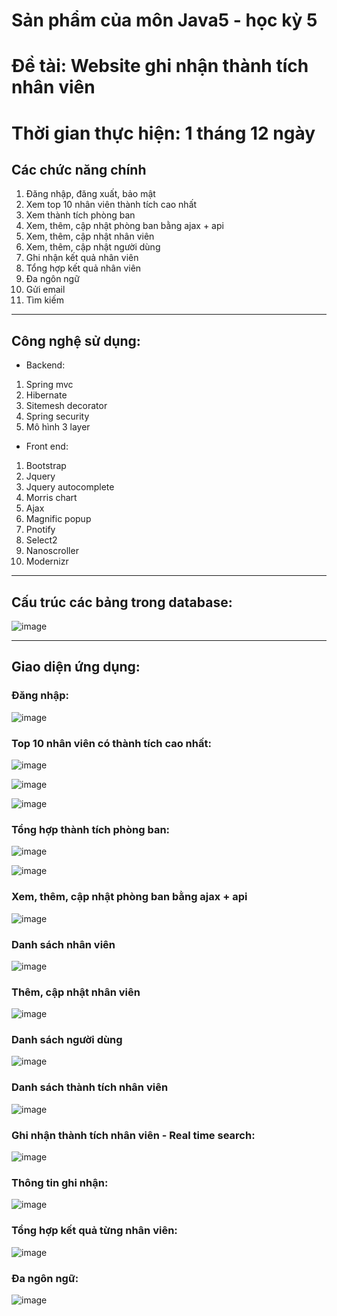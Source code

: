 # Sản phẩm của môn Java5 - học kỳ 5

# Đề tài: Website ghi nhận thành tích nhân viên

# Thời gian thực hiện: 1 tháng 12 ngày


## Các chức năng chính
1. Đăng nhập, đăng xuất, bảo mật
2. Xem top 10 nhân viên thành tích cao nhất
3. Xem thành tích phòng ban
4. Xem, thêm, cập nhật phòng ban bằng ajax + api
5. Xem, thêm, cập nhật nhân viên
6. Xem, thêm, cập nhật người dùng
7. Ghi nhận kết quả nhân viên
8. Tổng hợp kết quả nhân viên
9. Đa ngôn ngữ
10. Gửi email
11. Tìm kiếm

---

## Công nghệ sử dụng:
* Backend:
1. Spring mvc
2. Hibernate
3. Sitemesh decorator
4. Spring security
5. Mô hình 3 layer

* Front end:
1. Bootstrap
2. Jquery
3. Jquery autocomplete
4. Morris chart
5. Ajax
6. Magnific popup
7. Pnotify
8. Select2
9. Nanoscroller
10. Modernizr

---

## Cấu trúc các bảng trong database:
![image](https://user-images.githubusercontent.com/41563586/53816627-6f82d400-3f96-11e9-924e-c1a6ab3c4dd5.png)

---

## Giao diện ứng dụng:

### Đăng nhập:
![image](https://user-images.githubusercontent.com/41563586/53816228-cc31bf00-3f95-11e9-9925-0763c563bb16.png)


### Top 10 nhân viên có thành tích cao nhất:
![image](https://user-images.githubusercontent.com/41563586/53816564-524e0580-3f96-11e9-9d24-fa86416c8f65.png)

![image](https://user-images.githubusercontent.com/41563586/53816760-ba9ce700-3f96-11e9-98c0-c302702d9a47.png)

![image](https://user-images.githubusercontent.com/41563586/53816764-bec90480-3f96-11e9-9732-a861b430fb8c.png)


### Tổng hợp thành tích phòng ban:
![image](https://user-images.githubusercontent.com/41563586/53816779-c5577c00-3f96-11e9-8c8e-9c0a509bee1b.png)

![image](https://user-images.githubusercontent.com/41563586/53816824-de602d00-3f96-11e9-8b81-b5a7b37e0e9d.png)


### Xem, thêm, cập nhật phòng ban bằng ajax + api
![image](https://user-images.githubusercontent.com/41563586/53816862-f20b9380-3f96-11e9-9280-b842357b92d3.png)


### Danh sách nhân viên
![image](https://user-images.githubusercontent.com/41563586/53816946-1ebfab00-3f97-11e9-9b7f-07a4a2b3f225.png)


### Thêm, cập nhật nhân viên
![image](https://user-images.githubusercontent.com/41563586/53816974-2aab6d00-3f97-11e9-9c9d-b12b49fbc3dc.png)


### Danh sách người dùng
![image](https://user-images.githubusercontent.com/41563586/53817040-4282f100-3f97-11e9-8ac5-fa92f40a78db.png)


### Danh sách thành tích nhân viên
![image](https://user-images.githubusercontent.com/41563586/53817081-5595c100-3f97-11e9-877b-3b06c03cb49b.png)


### Ghi nhận thành tích nhân viên - Real time search:
![image](https://user-images.githubusercontent.com/41563586/53817164-752ce980-3f97-11e9-9722-01797f00913e.png)


### Thông tin ghi nhận:
![image](https://user-images.githubusercontent.com/41563586/53817230-98579900-3f97-11e9-96bd-94eac344b11d.png)


### Tổng hợp kết quả từng nhân viên:
![image](https://user-images.githubusercontent.com/41563586/53817283-adccc300-3f97-11e9-8318-8af6cad1a1fd.png)


### Đa ngôn ngữ:
![image](https://user-images.githubusercontent.com/41563586/53817322-c2a95680-3f97-11e9-8814-214a43834b45.png)

